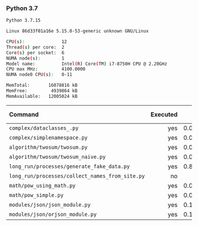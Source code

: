 ### **Python 3.7**

```bash
Python 3.7.15

Linux 86d33f01a16e 5.15.0-53-generic unknown GNU/Linux

CPU(s):              12
Thread(s) per core:  2
Core(s) per socket:  6
NUMA node(s):        1
Model name:          Intel(R) Core(TM) i7-8750H CPU @ 2.20GHz
CPU max MHz:         4100.0000
NUMA node0 CPU(s):   0-11

MemTotal:       16078816 kB
MemFree:         4939864 kB
MemAvailable:   12005024 kB
```

| Command | Executed | Mean [s] | Stddev [s] | Median [s] | Min [s] | Max [s] | Memory [MB] |
|:---|---:|---:|---:|---:|---:|---:|---:|
| `complex/dataclasses_.py` | yes | 0.09213 | 0.00179 | 0.09295 | 0.08943 | 0.09365 | 15.98906 |
| `complex/simplenamespace.py` | yes | 0.04044 | 0.00931 | 0.03696 | 0.03379 | 0.05687 | 11.87813 |
| `algorithm/twosum/twosum.py` | yes | 0.06996 | 0.00234 | 0.07047 | 0.06736 | 0.07249 | 12.10391 |
| `algorithm/twosum/twosum_naive.py` | yes | 0.07017 | 0.00315 | 0.06974 | 0.06576 | 0.07347 | 19.95469 |
| `long_run/processes/generate_fake_data.py` | yes | 0.86367 | 0.09442 | 0.84429 | 0.75406 | 1.01012 | 68.64766 |
| `long_run/processes/collect_names_from_site.py` | no | 0 | 0 | 0 | 0 | 0 | 0.0 |
| `math/pow_using_math.py` | yes | 0.03145 | 0.0004 | 0.03157 | 0.03103 | 0.032 | 16.01875 |
| `math/pow_simple.py` | yes | 0.02853 | 0.00106 | 0.02826 | 0.02773 | 0.03036 | 15.86719 |
| `modules/json/json_module.py` | yes | 0.18486 | 0.00265 | 0.18419 | 0.18189 | 0.18898 | 21.01875 |
| `modules/json/orjson_module.py` | yes | 0.13423 | 0.01159 | 0.12838 | 0.12724 | 0.15441 | 17.17891 |
